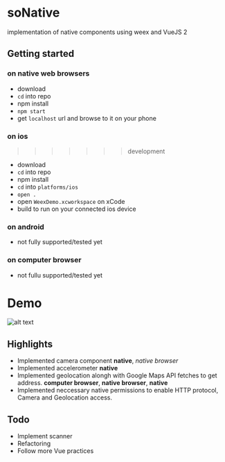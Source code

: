 
# soNative
implementation of native components using weex and VueJS 2

## Getting started

### on native web browsers
- download
- `cd` into repo
- npm install
- `npm start`
- get `localhost` url and browse to it on your phone

### on ios
>>>>>>> development
- download
- `cd` into repo
- npm install
- `cd` into `platforms/ios`
- `open .`
- open `WeexDemo.xcworkspace` on xCode
- build to run on your connected ios device

### on android
- not fully supported/tested yet

### on computer browser
- not fullu supported/tested yet

# Demo
![alt text](https://media.giphy.com/media/3otWpEFyYOYIiNEyc0/giphy.gif "Logo Title Text 1")

## Highlights
- Implemented camera component **native**, *native browser*
- Implemented accelerometer **native**
- Implemented geolocation alongh with Google Maps API fetches to get address. **computer browser**, **native browser**, **native**
- Implemented neccessary native permissions to enable HTTP protocol, Camera and Geolocation access.

## Todo
- Implement scanner
- Refactoring
- Follow more Vue practices
